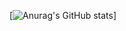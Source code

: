 [![Anurag's GitHub stats](https://github-readme-stats.vercel.app/api?username=karasick&show_icons=true&theme=dark)]
